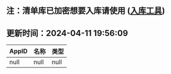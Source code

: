 ## 注：清单库已加密想要入库请使用 ([入库工具](https://github.com/BlankTMing/ManifestAutoUpdate/releases))

## 更新时间：2024-04-11 19:56:09
| AppID | 名称 | 类型  |
| :-------------------- | :----------------------------- | :----------- |
| null | null| null |
